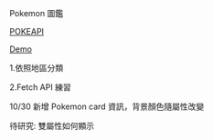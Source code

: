 Pokemon 圖鑑

[POKEAPI](https://pokeapi.co/)

[Demo](https://woowooyong.github.io/Practice6-Pokedex/)

1.依照地區分類

2.Fetch API 練習

10/30 新增 Pokemon card 資訊，背景顏色隨屬性改變

待研究: 雙屬性如何顯示
